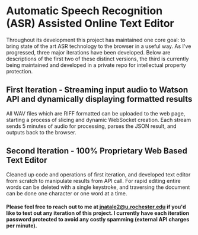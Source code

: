 # Automatic Speech Recognition (ASR) Assisted Online Text Editor
Throughout its development this project has maintained one core goal: to bring state of the art ASR technology to the browser in a useful way. As I've progressed, three major iterations have been developed. Below are descriptions of the first two of these distinct versions, the third is currently being maintained and developed in a private repo for intellectual property protection.

## First Iteration - Streaming input audio to Watson API and dynamically displaying formatted results
All WAV files which are RIFF formatted can be uploaded to the web page, starting a process of slicing and dynamic WebSocket creation. Each stream sends 5 minutes of audio for processing, parses the JSON result, and outputs back to the browser.

## Second Iteration - 100% Proprietary Web Based Text Editor
Cleaned up code and operations of first iteration, and developed text editor from scratch to manipulate results from API call. For rapid editing entire words can be deleted with a single keystroke, and traversing the document can be done one character or one word at a time.

#### Please feel free to reach out to me at jnatale2@u.rochester.edu if you'd like to test out any iteration of this project. I currently have each iteration password protected to avoid any costly spamming (external API charges per minute).
